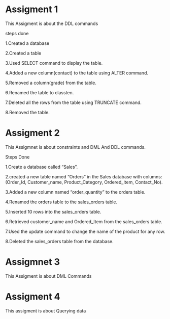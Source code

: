 # Assigment 1

This Assigment is about the DDL commands

steps done

1.Created a database

2.Created a table
   
3.Used SELECT command to display the table.

4.Added a new column(contact) to the table using ALTER command.

5.Removed a  column(grade) from the table.

6.Renamed the table to classten.

7.Deleted all the rows from the table using TRUNCATE command.

8.Removed the table.

# Assigment 2

This Assigmnet is about constraints and DML And DDL commands.

Steps Done

1.Create a database called “Sales”.

2.created a new table named “Orders” in the Sales database with columns: (Order_Id, Customer_name, Product_Category, Ordered_item, Contact_No). 

3.Added a new column named “order_quantity” to the orders table.
  
4.Renamed the orders table to the sales_orders table. 
     
5.Inserted 10 rows into the sales_orders table.
     
6.Retrieved customer_name and Ordered_Item from the sales_orders table.

7.Used the update command to change the name of the product for any row.

8.Deleted the sales_orders table from the database.

# Assigmnet 3 

This Assigment is about DML Commands

# Assigment 4

This assigment is about Querying data

